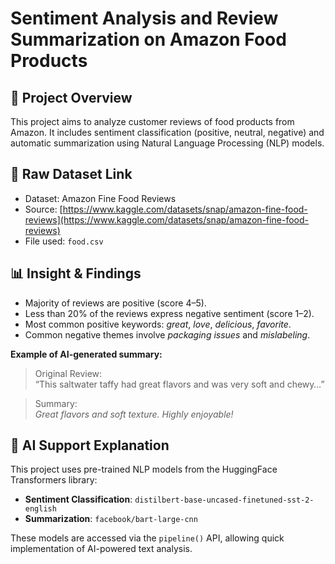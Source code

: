 # Sentiment Analysis and Review Summarization on Amazon Food Products

## 📌 Project Overview
This project aims to analyze customer reviews of food products from Amazon. It includes sentiment classification (positive, neutral, negative) and automatic summarization using Natural Language Processing (NLP) models.

## 📂 Raw Dataset Link
- Dataset: Amazon Fine Food Reviews  
- Source: [https://www.kaggle.com/datasets/snap/amazon-fine-food-reviews](https://www.kaggle.com/datasets/snap/amazon-fine-food-reviews)  
- File used: `food.csv`

## 📊 Insight & Findings
- Majority of reviews are positive (score 4–5).
- Less than 20% of the reviews express negative sentiment (score 1–2).
- Most common positive keywords: *great*, *love*, *delicious*, *favorite*.
- Common negative themes involve *packaging issues* and *mislabeling*.

**Example of AI-generated summary:**

> Original Review:  
> “This saltwater taffy had great flavors and was very soft and chewy…”

> Summary:  
> *Great flavors and soft texture. Highly enjoyable!*

## 🤖 AI Support Explanation
This project uses pre-trained NLP models from the HuggingFace Transformers library:
- **Sentiment Classification**: `distilbert-base-uncased-finetuned-sst-2-english`
- **Summarization**: `facebook/bart-large-cnn`

These models are accessed via the `pipeline()` API, allowing quick implementation of AI-powered text analysis.
